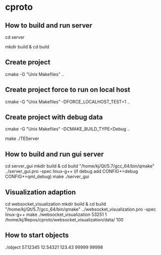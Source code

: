 # cproto

## How to build and run server

cd  server

mkdir build & cd build

## Create project
cmake -G "Unix Makefiles" ..

## Create project force to run on local host
cmake -G "Unix Makefiles" -DFORCE_LOCALHOST_TEST=1 ..

## Create project with debug data
cmake -G "Unix Makefiles" -DCMAKE_BUILD_TYPE=Debug ..


make
./TEServer

## How to build and run gui server
cd server_gui
mkdir build & cd build
"/home/kj/Qt/5.7/gcc_64/bin/qmake" ../server_gui.pro -spec linux-g++ (if debug add CONFIG+=debug CONFIG+=qml_debug)
make
./server_gui

## Visualization adaption
cd websocket_visualization
mkdir build & cd build
"/home/kj/Qt/5.7/gcc_64/bin/qmake" ../websocket_visualization.pro -spec linux-g++
make
./websocket_visualization 53251 1 /home/kj/Repos/cproto/websocket_visualization/data/ 100

## How to start objects
./object 57.12345 12.54321 123.43 99999 99998
